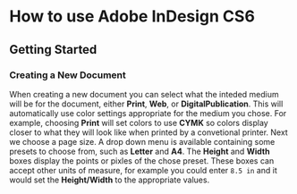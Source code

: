 # How to use Adobe InDesign CS6

## Getting Started

### Creating a New Document

When creating a new document you can select what the inteded medium will be for the document, either **Print**, **Web**, or **DigitalPublication**. This will automatically use color settings appropriate for the medium you chose. For example, choosing **Print** will set colors to use **CYMK** so colors display closer to what they will look like when printed by a convetional printer.
Next we choose a page size. A drop down menu is available containing some presets to choose from, such as **Letter** and **A4**. The **Height** and **Width** boxes display the points or pixles of the chose preset. These boxes can accept other units of measure, for example you could enter `8.5 in` and it would set the **Height/Width** to the appropriate values.
